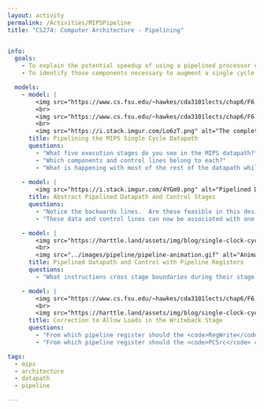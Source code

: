 ```yaml
---
layout: activity
permalink: /Activities/MIPSPipeline
title: "CS274: Computer Architecture - Pipelining"


info:
  goals:
    - To explain the potential speedup of using a pipelined processor design
    - To identify those components necessary to augment a single cycle MIPS design for pipeline support

  models:        
    - model: |
        <img src="https://www.cs.fsu.edu/~hawkes/cda3101lects/chap6/F6.1.gif" alt="A timeline of doing laundry in a single cycle approach and in a pipelined approach">
        <br>
        <img src="https://www.cs.fsu.edu/~hawkes/cda3101lects/chap6/F6.3.gif" alt="A Pipelined Single Cycle MIPS Timeline">
        <br>
        <img src="https://i.stack.imgur.com/Lo6zT.png" alt="The complete Single Cycle MIPS Datapath and Control with support for lw, sw, add, sub, and, or, slt, beq, and j instructions">
      title: Pipelining the MIPS Single Cycle Datapath
      questions:
        - "What five execution stages do you see in the MIPS datapath?"
        - "Which components and control lines belong to each?"
        - "What is happening with most of the rest of the datapath while each stage is executing?"
        
    - model: |
        <img src="https://i.stack.imgur.com/4YGm9.png" alt="Pipelined Datapath and Control Stages">
      title: Abstract Pipelined Datapath and Control Stages
      questions:
        - "Notice the backwards lines.  Are these feasible in this design?  What can we do to enable them?"
        - "These data and control lines can now be associated with one of up to five different instructions.  How can we keep them separated, while at the same time ensure we do not lose them as the instruction propagates from stage to stage?"

    - model: |
        <img src="https://harttle.land/assets/img/blog/single-clock-cycle-pipeline.png" alt="Pipelined Datapath and Control with Pipeline Registers">
        <br>
        <img src="../images/pipeline/pipeline-animation.gif" alt="Animation of instructions executing through the pipeline from Patterson and Hennessy Computer Organization and Design">
      title: Pipelined Datapath and Control with Pipeline Registers
      questions:
        - "What instructions cross stage boundaries during their stage execution?  How does this compare to the former &quot;backwards lines&quot; we saw in the datapath?"   

    - model: |
        <img src="https://www.cs.fsu.edu/~hawkes/cda3101lects/chap6/F6.18.gif" alt="Correction to allow for loads from the writeback stage">
        <br>
        <img src="https://harttle.land/assets/img/blog/single-clock-cycle-pipeline.png" alt="The full pipelined datapath">
      title: Correction to Allow Loads in the Writeback Stage
      questions:
        - "From which pipeline register should the <code>RegWrite</code> and <code>RegDst</code> control lines be fed, and why?"
        - "From which pipeline register should the <code>PCSrc</code> control line be fed, and why?"

tags:
  - mips
  - architecture
  - datapath
  - pipeline

---
```


